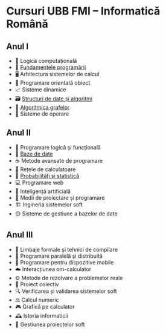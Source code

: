 # Cursuri UBB FMI – Informatică Română

## Anul I
- 🎲 Logică computațională
- 🐍 [Fundamentele programării](https://github.com/karinakentsch19/UBB-FMI-Informatica/tree/4c213dd50242fb72027eb9f8c846abeddcf5e96b/ANUL%201/FUNDAMENTELE%20PROGRAMARII)
- 🖥️ Arhitectura sistemelor de calcul
- 🔧 Programare orientată obiect
- 📈 Sisteme dinamice
- 🗃️ [Structuri de date și algoritmi](https://github.com/karinakentsch19/UBB-FMI-Informatica/tree/410eff2ab43c77151c1c65cf33ea379c82d12230/ANUL%201/STRUCTURI%20DE%20DATE%20SI%20ALGORITMI)
- 🚀 [Algoritmica grafelor](https://github.com/karinakentsch19/UBB-FMI-Informatica/tree/410eff2ab43c77151c1c65cf33ea379c82d12230/ANUL%201/ALGORITMICA%20GRAFELOR)
- 🐧 Sisteme de operare

## Anul II
- 🦉 Programare logică și funcțională
- 💾 [Baze de date](https://github.com/karinakentsch19/UBB-FMI-Informatica/tree/8fa93d7ebfeebe9b4abbda8127365b099b8421e4/ANUL%202/BAZE%20DE%20DATE)
- ☕ Metode avansate de programare
- 📡 Rețele de calculatoare
- 🎲 [Probabilități și statistică](https://github.com/karinakentsch19/UBB-FMI-Informatica/tree/a56a184a190c5d0bd783f2a26d222fe055c9d84a/ANUL%202/PROBABILITATI%20SI%20STATISTICA/Laboratoare)
- 💻 Programare web
- 🤖 Inteligență artificială
- 🧰 Medii de proiectare și programare
- 🏗️ Ingineria sistemelor soft
- 🟡 Sisteme de gestiune a bazelor de date

## Anul III
- 🧪 Limbaje formale și tehnici de compilare
- 🔗 Programare paralelă și distribuită
- 📱 Programare pentru dispozitive mobile
- ☁️ Interacțiunea om-calculator
- ⚙️ Metode de rezolvare a problemelor reale
- 🤝 Proiect colectiv
- 🔍 Verificarea și validarea sistemelor soft
- ⚖️ Calcul numeric
- 🎮 Grafică pe calculator
- 🕰️ Istoria informaticii
- 🧠 Gestiunea proiectelor soft
